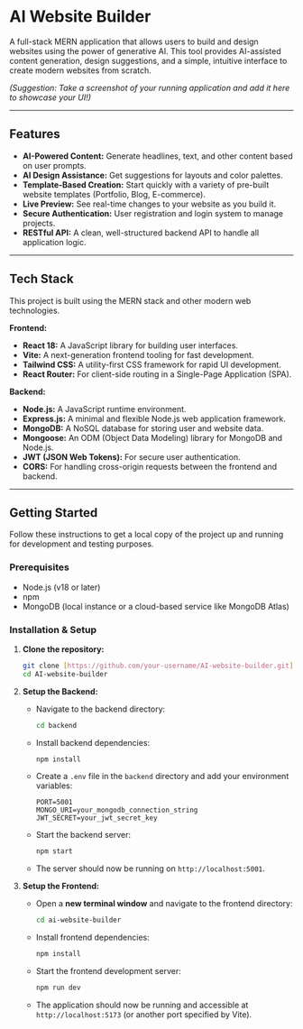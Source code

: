 # AI Website Builder

A full-stack MERN application that allows users to build and design websites using the power of generative AI. This tool provides AI-assisted content generation, design suggestions, and a simple, intuitive interface to create modern websites from scratch.

*(Suggestion: Take a screenshot of your running application and add it here to showcase your UI!)*

---

## Features

-   **AI-Powered Content:** Generate headlines, text, and other content based on user prompts.
-   **AI Design Assistance:** Get suggestions for layouts and color palettes.
-   **Template-Based Creation:** Start quickly with a variety of pre-built website templates (Portfolio, Blog, E-commerce).
-   **Live Preview:** See real-time changes to your website as you build it.
-   **Secure Authentication:** User registration and login system to manage projects.
-   **RESTful API:** A clean, well-structured backend API to handle all application logic.

---

## Tech Stack

This project is built using the MERN stack and other modern web technologies.

**Frontend:**
-   **React 18:** A JavaScript library for building user interfaces.
-   **Vite:** A next-generation frontend tooling for fast development.
-   **Tailwind CSS:** A utility-first CSS framework for rapid UI development.
-   **React Router:** For client-side routing in a Single-Page Application (SPA).

**Backend:**
-   **Node.js:** A JavaScript runtime environment.
-   **Express.js:** A minimal and flexible Node.js web application framework.
-   **MongoDB:** A NoSQL database for storing user and website data.
-   **Mongoose:** An ODM (Object Data Modeling) library for MongoDB and Node.js.
-   **JWT (JSON Web Tokens):** For secure user authentication.
-   **CORS:** For handling cross-origin requests between the frontend and backend.

---

## Getting Started

Follow these instructions to get a local copy of the project up and running for development and testing purposes.

### Prerequisites

-   Node.js (v18 or later)
-   npm
-   MongoDB (local instance or a cloud-based service like MongoDB Atlas)

### Installation & Setup

1.  **Clone the repository:**
    ```sh
    git clone [https://github.com/your-username/AI-website-builder.git](https://github.com/your-username/AI-website-builder.git)
    cd AI-website-builder
    ```

2.  **Setup the Backend:**
    -   Navigate to the backend directory:
        ```sh
        cd backend
        ```
    -   Install backend dependencies:
        ```sh
        npm install
        ```
    -   Create a `.env` file in the `backend` directory and add your environment variables:
        ```env
        PORT=5001
        MONGO_URI=your_mongodb_connection_string
        JWT_SECRET=your_jwt_secret_key
        ```
    -   Start the backend server:
        ```sh
        npm start
        ```
    -   The server should now be running on `http://localhost:5001`.

3.  **Setup the Frontend:**
    -   Open a **new terminal window** and navigate to the frontend directory:
        ```sh
        cd ai-website-builder
        ```
    -   Install frontend dependencies:
        ```sh
        npm install
        ```
    -   Start the frontend development server:
        ```sh
        npm run dev
        ```
    -   The application should now be running and accessible at `http://localhost:5173` (or another port specified by Vite).